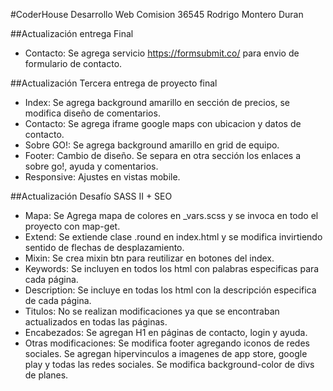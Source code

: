 #CoderHouse Desarrollo Web Comision 36545 Rodrigo Montero Duran

##Actualización entrega Final

- Contacto: Se agrega servicio https://formsubmit.co/ para envio de formulario de contacto.

##Actualización Tercera entrega de proyecto final

- Index: Se agrega background amarillo en sección de precios, se modifica diseño de comentarios.
- Contacto: Se agrega iframe google maps con ubicacion y datos de contacto.
- Sobre GO!: Se agrega background amarillo en grid de equipo.
- Footer: Cambio de diseño. Se separa en otra sección los enlaces a sobre go!, ayuda y comentarios.
- Responsive: Ajustes en vistas mobile.

##Actualización Desafío SASS II + SEO

- Mapa: Se Agrega mapa de colores en _vars.scss y se invoca en todo el proyecto con map-get.
- Extend: Se extiende clase .round en index.html y se modifica invirtiendo sentido de flechas de desplazamiento.
- Mixin: Se crea mixin btn para reutilizar en botones del index.
- Keywords: Se incluyen en todos los html con palabras especificas para cada página.
- Description: Se incluye en todas los html con la descripción especifica de cada página.
- Titulos: No se realizan modificaciones ya que se encontraban actualizados en todas las páginas.
- Encabezados: Se agregan H1 en páginas de contacto, login y ayuda.
- Otras modificaciones: Se modifica footer agregando iconos de redes sociales. Se agregan hipervinculos a imagenes de app store, google play y todas las redes sociales. Se modifica background-color de divs de planes.
